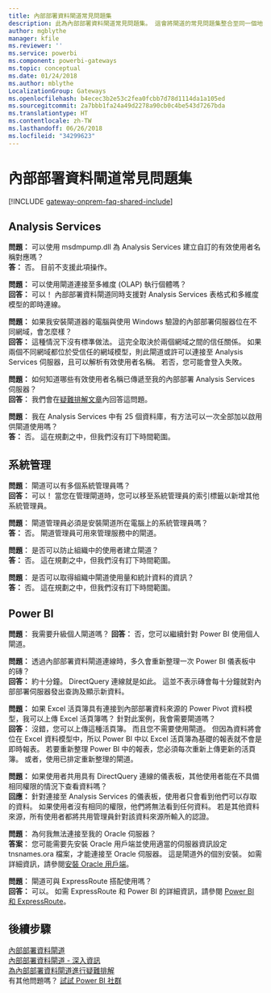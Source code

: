 ```yaml
---
title: 內部部署資料閘道常見問題集
description: 此為內部部署資料閘道常見問題集。 這會將閘道的常見問題集整合至同一個地方。
author: mgblythe
manager: kfile
ms.reviewer: ''
ms.service: powerbi
ms.component: powerbi-gateways
ms.topic: conceptual
ms.date: 01/24/2018
ms.author: mblythe
LocalizationGroup: Gateways
ms.openlocfilehash: b4ecec3b2e53c2fea0fcbb7d78d1114da1a105ed
ms.sourcegitcommit: 2a7bbb1fa24a49d2278a90cb0c4be543d7267bda
ms.translationtype: HT
ms.contentlocale: zh-TW
ms.lasthandoff: 06/26/2018
ms.locfileid: "34299623"
---
```

# <a name="on-premises-data-gateway-faq"></a>內部部署資料閘道常見問題集
<!-- Shared FAQ shared Include -->
[!INCLUDE [gateway-onprem-faq-shared-include](./includes/gateway-onprem-faq-shared-include.md)]

## <a name="analysis-services"></a>Analysis Services
**問題：** 可以使用 msdmpump.dll 為 Analysis Services 建立自訂的有效使用者名稱對應嗎？  
**答：** 否。 目前不支援此項操作。

**問題：** 可以使用閘道連接至多維度 (OLAP) 執行個體嗎？  
**回答：** 可以！ 內部部署資料閘道同時支援對 Analysis Services 表格式和多維度模型的即時連線。

**問題：** 如果我安裝閘道器的電腦與使用 Windows 驗證的內部部署伺服器位在不同網域，會怎麼樣？  
**回答：** 這種情況下沒有標準做法。 這完全取決於兩個網域之間的信任關係。 如果兩個不同網域都位於受信任的網域模型，則此閘道或許可以連接至 Analysis Services 伺服器，且可以解析有效使用者名稱。 若否，您可能會登入失敗。

**問題：** 如何知道哪些有效使用者名稱已傳遞至我的內部部署 Analysis Services 伺服器？  
**回答︰** 我們會在[疑難排解文章](service-gateway-onprem-tshoot.md)內回答這問題。

**問題︰** 我在 Analysis Services 中有 25 個資料庫，有方法可以一次全部加以啟用供閘道使用嗎？  
**答：** 否。 這在規劃之中，但我們沒有訂下時間範圍。

## <a name="administration"></a>系統管理
**問題︰** 閘道可以有多個系統管理員嗎？  
**回答：** 可以！ 當您在管理閘道時，您可以移至系統管理員的索引標籤以新增其他系統管理員。

**問題︰** 閘道管理員必須是安裝閘道所在電腦上的系統管理員嗎？  
**答：** 否。 閘道管理員可用來管理服務中的閘道。

**問題︰** 是否可以防止組織中的使用者建立閘道？  
**答：** 否。 這在規劃之中，但我們沒有訂下時間範圍。

**問題︰** 是否可以取得組織中閘道使用量和統計資料的資訊？  
**答：** 否。 這在規劃之中，但我們沒有訂下時間範圍。

## <a name="power-bi"></a>Power BI
**問題︰** 我需要升級個人閘道嗎？
**回答︰** 否，您可以繼續針對 Power BI 使用個人閘道。

**問題：** 透過內部部署資料閘道連線時，多久會重新整理一次 Power BI 儀表板中的磚？  
**回答：** 約十分鐘。 DirectQuery 連線就是如此。 這並不表示磚會每十分鐘就對內部部署伺服器發出查詢及顯示新資料。

**問題：** 如果 Excel 活頁簿具有連接到內部部署資料來源的 Power Pivot 資料模型，我可以上傳 Excel 活頁簿嗎？ 針對此案例，我會需要閘道嗎？  
**回答：** 沒錯，您可以上傳這種活頁簿。 而且您不需要使用閘道。 但因為資料將會位在 Excel 資料模型中，所以 Power BI 中以 Excel 活頁簿為基礎的報表就不會是即時報表。 若要重新整理 Power BI 中的報表，您必須每次重新上傳更新的活頁簿。 或者，使用已排定重新整理的閘道。

**問題：** 如果使用者共用具有 DirectQuery 連線的儀表板，其他使用者能在不具備相同權限的情況下查看資料嗎？  
**回應：** 針對連接至 Analysis Services 的儀表板，使用者只會看到他們可以存取的資料。 如果使用者沒有相同的權限，他們將無法看到任何資料。 若是其他資料來源，所有使用者都將共用管理員針對該資料來源所輸入的認證。

**問題︰** 為何我無法連接至我的 Oracle 伺服器？  
**答案︰** 您可能需要先安裝 Oracle 用戶端並使用適當的伺服器資訊設定 tnsnames.ora 檔案，才能連接至 Oracle 伺服器。 這是閘道外的個別安裝。 如需詳細資訊，請參閱[安裝 Oracle 用戶端](service-gateway-onprem-manage-oracle.md#installing-the-oracle-client)。

**問題︰** 閘道可與 ExpressRoute 搭配使用嗎？  
**回答：** 可以。 如需 ExpressRoute 和 Power BI 的詳細資訊，請參閱 [Power BI 和 ExpressRoute](service-admin-power-bi-expressroute.md)。

## <a name="next-steps"></a>後續步驟
[內部部署資料閘道](service-gateway-onprem.md)  
[內部部署資料閘道 - 深入資訊](service-gateway-onprem-indepth.md)  
[為內部部署資料閘道進行疑難排解](service-gateway-onprem-tshoot.md)  
有其他問題嗎？ [試試 Power BI 社群](http://community.powerbi.com/)

